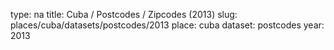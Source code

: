 type: na
title: Cuba / Postcodes / Zipcodes (2013)
slug: places/cuba/datasets/postcodes/2013
place: cuba
dataset: postcodes
year: 2013
